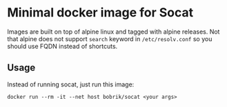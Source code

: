 # Minimal docker image for Socat

Images are built on top of alpine linux and tagged with alpine releases.
Not that alpine does not support `search` keyword in `/etc/resolv.conf`
so you should use FQDN instead of shortcuts.

## Usage

Instead of running socat, just run this image:

```
docker run --rm -it --net host bobrik/socat <your args>
```
